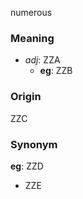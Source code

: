 numerous
### Meaning
+ _adj_: ZZA
    + __eg__: ZZB

### Origin

ZZC

### Synonym

__eg__: ZZD

+ ZZE


